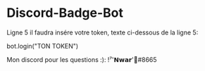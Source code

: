 # Discord-Badge-Bot

Ligne 5 il faudra insére votre token, texte ci-dessous de la ligne 5:

bot.login("TON TOKEN")

Mon discord pour les questions :): !⁷'𝗡𝘄𝗮𝗿'🖤#8665
